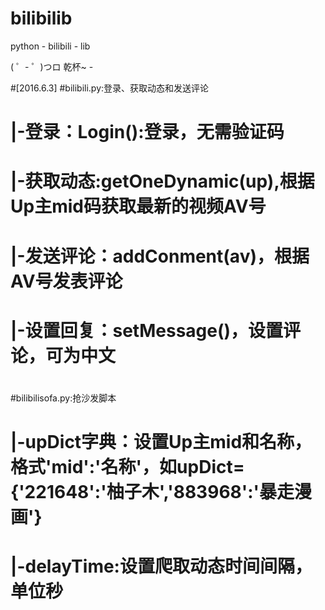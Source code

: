 # bilibilib
python - bilibili - lib

( ゜- ゜)つロ 乾杯~ - 








#[2016.6.3]
#bilibili.py:登录、获取动态和发送评论
#      |-登录：Login():登录，无需验证码
#      |-获取动态:getOneDynamic(up),根据Up主mid码获取最新的视频AV号
#      |-发送评论：addConment(av)，根据AV号发表评论
#      |-设置回复：setMessage()，设置评论，可为中文
#
#bilibilisofa.py:抢沙发脚本
#      |-upDict字典：设置Up主mid和名称，格式'mid':'名称'，如upDict={'221648':'柚子木','883968':'暴走漫画'}
#      |-delayTime:设置爬取动态时间间隔，单位秒

